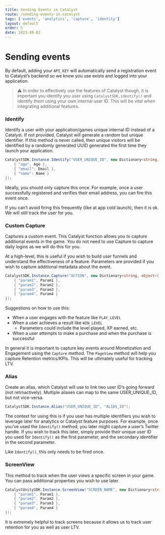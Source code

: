 ```yaml
---
title: Sending Events in Catalyst
route: /sending-events-in-catalyst
tags: ['events', 'analytics', 'capture', 'identity']
layout: default
order: 5
date: 2023-08-02
---
```

# Sending events

By default, adding your `API_KEY` will automatically send a registration event to Catalyst’s backend so we know you use exists and logged into your application.


> ⚠️ In order to effectively use the features of Catalyst though, it is important you identify you user using `CatalystSDK.identify()` and identify them using your own internal user ID. This will be vital when integrating additional features.


### Identify

Identify a user with your application/games unique internal ID instead of a Catalyst. If not provided, Catalyst will generate a random but unique identifier. If this method is never called, then unique visitors will be identified by a randomly generated UUID generated the first time they launch your application.

```csharp
CatalystSDK.Instance.Identify("USER_UNIQUE_ID", new Dictionary<string, object>{
    { "age", Age },
    { "email": Email },
    { "name": Name }
});
```

Ideally, you should only capture this once. For example, once a user successfully registered and verifies their email address, you can fire this event once.

If you can’t avoid firing this frequently (like at app cold launch), then it is ok. We will still track the user for you.


### Custom Capture

Captures a custom event. This Catalyst function allows you to capture additional events in the game. You do not need to use Capture to capture daily logins as we will do this for you.

At a high-level, this is useful if you wish to build user funnels and understand the effectiveness of a feature. Parameters are provided if you wish to capture additional metadata about the event.

```csharp
CatalystSDK.Instance.Capture("ACTION", new Dictionary<string, object>{
    { "param1", Param1 },
    { "param2", Param2 },
    { "param3", Param3 },
    { "param4", Param4 }
});
```

Suggestions on how to use this:

- When a user engages with the feature like `PLAY_LEVEL`
- When a user achieves a result like `WIN_LEVEL`
    - Parameters could include the level played, XP earned, etc.
- When a user attempts to make a purchase and when the purchase is successful

In general it is important to capture key events around Monetization and Engagement using the `Capture` method. The `PageView` method will help you capture Retention metrics/KPIs. This will be ultimately useful for tracking LTV.


### Alias

Create an alias, which Catalyst will use to link two user ID’s going forward (not retroactively). Multiple aliases can map to the same USER_UNIQUE_ID, but not vice-versa.

```csharp
CatalystSDK.Instance.Alias("USER_UNIQUE_ID", "ALIAS_ID");
```

The context for using this is if you user has multiple identifiers you wish to leverage later for analytics or Catalyst feature purposes. For example, once you’ve used the `Identify()` method, you later might capture a user’s Twitter handle. If you wish to track this later, simply provide their unique user ID you used for `Identify()` as the first parameter, and the secondary identifier in the second parameter.

Like `Identify()`, this only needs to be fired once.


### ScreenView

This method to track when the user views a specific screen in your game. You can pass additional properties you wish to use later.

```csharp
CatalystUnitySDK.Instance.ScreenView("SCREEN_NAME", new Dictionary<string, object>{
    { "param1", Param1 },
    { "param2", Param2 },
    { "param3", Param3 },
    { "param4", Param4 }
});
```

It is extremely helpful to track screens because it allows us to track user retention for you as well as user LTV.